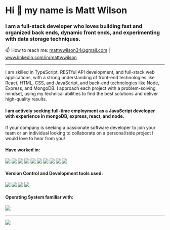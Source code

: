# Hi 👋 my name is Matt Wilson

### I am a full-stack developer who loves building fast and organized back ends, dynamic front ends, and experimenting with data storage techniques.

📫 How to reach me: mattwwilson34@gmail.com | www.linkedin.com/in/mattwwilson

- - -

I am skilled in TypeScript, RESTful API development, and full-stack web applications, with a strong understanding of front-end technologies like React, HTML, CSS, and JavaScript, and back-end technologies like Node, Express, and MongoDB. I approach each project with a problem-solving mindset, using my technical abilities to find the best solutions and deliver high-quality results.

#### I am actively seeking full-time employment as a JavaScript developer with experience in mongoDB, express, react, and node.

If your company is seeking a passionate software developer to join your team or an individual looking to collaborate on a personal/side project I would love to hear from you! 

#### Have worked in:
<p>
  <img src="https://img.shields.io/badge/JavaScript-F7DF1E?logo=JavaScript&logoColor=white&style=flat" />
  <img src="https://img.shields.io/badge/MongoDB-47A248?logo=MongoDB&logoColor=white&style=flat" />
  <img src="https://img.shields.io/badge/Express-000000?logo=Express&logoColor=white&style=flat" />
  <img src="https://img.shields.io/badge/React-61DAFB?logo=React&logoColor=white&style=flat" />
  <img src="https://img.shields.io/badge/React Router-CA4245?logo=ReactRouter&logoColor=white&style=flat" />
  <img src="https://img.shields.io/badge/Node.js-339933?logo=Node.js&logoColor=white&style=flat" />
  <img src="https://img.shields.io/badge/HTML5-E34F26?logo=HTML5&logoColor=white&style=flat" />
  <img src="https://img.shields.io/badge/CSS3-1572B6?logo=CSS3&logoColor=white&style=flat" />
  <img src="https://img.shields.io/badge/MySQL-4479A1?logo=MySQL&logoColor=white&style=flat" />
  <img src="https://img.shields.io/badge/Jest-C21325?logo=Jest&logoColor=white&style=flat" />
</p>

#### Version Control and Development tools used:
<p>
  <img src="https://img.shields.io/badge/Git-F05032?logo=Git&logoColor=white&style=flat" />
  <img src="https://img.shields.io/badge/GitHub-181717?logo=GitHub&logoColor=white&style=flat" />
  <img src="https://img.shields.io/badge/Visual Studio Code-007ACC?logo=VisualStudioCode&logoColor=white&style=flat" />
  <img src="https://img.shields.io/badge/iTerm2-000000?logo=iTerm2&logoColor=white&style=flat" />
</p>

#### Operating System familiar with:
<p>
  <img src="https://img.shields.io/badge/macOS-000000?logo=macOS&logoColor=white&style=flat" />
</p>

- - -

<img src="https://github-readme-stats.vercel.app/api?username=mattwwilson34&count_private=true&theme=radical&show_icons=true" />

